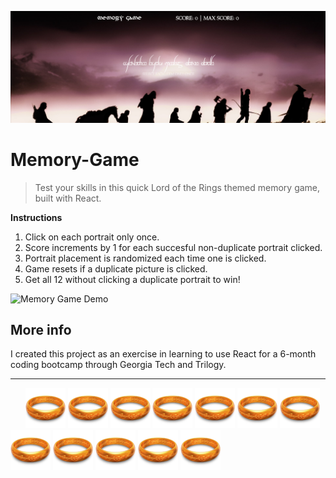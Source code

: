 [![Memory Game](./readme/logo.png "Visit Memory-Game on Github Pages")](https://ethanbonsignori.github.io/Memory-Game/)

# Memory-Game

> Test your skills in this quick Lord of the Rings themed memory game, built with React.



**Instructions**
1. Click on each portrait only once.
2. Score increments by 1 for each succesful non-duplicate portrait clicked.
3. Portrait placement is randomized each time one is clicked.
4. Game resets if a duplicate picture is clicked.
5. Get all 12 without clicking a duplicate portrait to win!

![Memory Game Demo](./readme/demo.gif "Demo")

## More info
I created this project as an exercise in learning to use React for a 6-month coding bootcamp through Georgia Tech and Trilogy.

------------
&nbsp; &nbsp; &nbsp;
![Ring](./readme/ring.png "One Ring")
![Ring](./readme/ring.png "to rule them all,")
![Ring](./readme/ring.png "One Ring")
![Ring](./readme/ring.png "to find them,")
![Ring](./readme/ring.png "One Ring")
![Ring](./readme/ring.png "to bring them all,")
![Ring](./readme/ring.png "and in the darkness")
![Ring](./readme/ring.png "bind them,")
![Ring](./readme/ring.png "In the Land of Mordor,")
![Ring](./readme/ring.png "where the Shadows lie.")
![Ring](./readme/ring.png "MY...")
![Ring](./readme/ring.png "PRECIOUSSSSSSS")